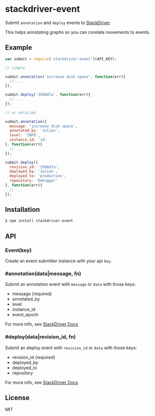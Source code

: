
# stackdriver-event

  Submit `annotation` and `deploy` events to [StackDriver](http://www.stackdriver.com/).

  This helps annotating graphs so you can corelate movements to events.

## Example

```js
var submit = require('stackdriver-event')(API_KEY);

// simple

submit.annotation('increase disk space', function(err){
  // ...
});

submit.deploy('3560d7a', function(err){
  // ...
});

// or detailed

submit.annotation({
  message: 'increase disk space',
  annotated_by: 'Julian',
  level: 'INFO',
  instance_id: 'id'
}, function(err){
  // ...  
});

submit.deploy({
  revision_id: '3560d7a',
  deployed_by: 'Julian',
  deployed_to: 'production',
  repository: 'Debugger'
}, function(err){
  // ...  
});
```

## Installation

```bash
$ npm install stackdriver-event
```

## API

### Event(key)

  Create an event submitter instance with your api `key`.

### #annotation(data|message, fn)

  Submit an annotation event with `message` or `data` with those keys:

  - message (required)
  - annotated_by
  - level
  - instance_id
  - event_epoch

For more info, see [StackDriver Docs](http://feedback.stackdriver.com/knowledgebase/articles/260455-sending-annotation-events-to-stackdriver)

### #deploy(data|revision_id, fn)

  Submit an deploy event with `revision_id` or `data` with those keys:

  - revision_id (required)
  - deployed_by
  - deployed_to
  - repository

For more info, see [StackDriver Docs](http://feedback.stackdriver.com/knowledgebase/articles/260455-sending-annotation-events-to-stackdriver)

## License

  MIT

